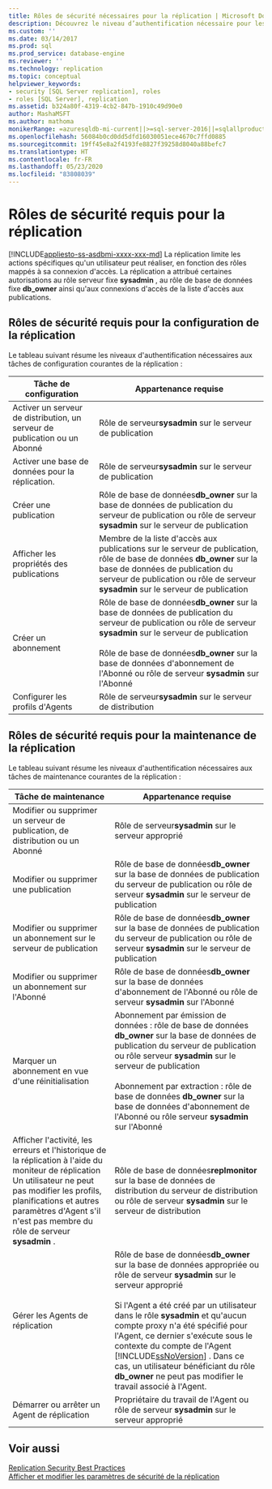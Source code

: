 ```yaml
---
title: Rôles de sécurité nécessaires pour la réplication | Microsoft Docs
description: Découvrez le niveau d’authentification nécessaire pour les tâches courantes de configuration de la réplication et pour les tâches courantes de maintenance de réplication dans SQL Server.
ms.custom: ''
ms.date: 03/14/2017
ms.prod: sql
ms.prod_service: database-engine
ms.reviewer: ''
ms.technology: replication
ms.topic: conceptual
helpviewer_keywords:
- security [SQL Server replication], roles
- roles [SQL Server], replication
ms.assetid: b324a80f-4319-4cb2-847b-1910c49d90e0
author: MashaMSFT
ms.author: mathoma
monikerRange: =azuresqldb-mi-current||>=sql-server-2016||=sqlallproducts-allversions
ms.openlocfilehash: 56084b0cd0dd5dfd16030051ece4670c7ffd0885
ms.sourcegitcommit: 19ff45e8a2f4193fe8827f39258d8040a88befc7
ms.translationtype: HT
ms.contentlocale: fr-FR
ms.lasthandoff: 05/23/2020
ms.locfileid: "83808039"
---
```

# <a name="security-role-requirements-for-replication"></a>Rôles de sécurité requis pour la réplication
[!INCLUDE[appliesto-ss-asdbmi-xxxx-xxx-md](../../../includes/appliesto-ss-asdbmi-xxxx-xxx-md.md)]
  La réplication limite les actions spécifiques qu'un utilisateur peut réaliser, en fonction des rôles mappés à sa connexion d'accès. La réplication a attribué certaines autorisations au rôle serveur fixe **sysadmin** , au rôle de base de données fixe **db_owner** ainsi qu'aux connexions d'accès de la liste d'accès aux publications.  
  
## <a name="security-role-requirements-for-replication-setup"></a>Rôles de sécurité requis pour la configuration de la réplication  
 Le tableau suivant résume les niveaux d'authentification nécessaires aux tâches de configuration courantes de la réplication :  
  
|Tâche de configuration|Appartenance requise|  
|----------------|----------------------------|  
|Activer un serveur de distribution, un serveur de publication ou un Abonné|Rôle de serveur**sysadmin** sur le serveur de publication|  
|Activer une base de données pour la réplication.|Rôle de serveur**sysadmin** sur le serveur de publication|  
|Créer une publication|Rôle de base de données**db_owner** sur la base de données de publication du serveur de publication ou rôle de serveur **sysadmin** sur le serveur de publication|  
|Afficher les propriétés des publications|Membre de la liste d'accès aux publications sur le serveur de publication, rôle de base de données **db_owner** sur la base de données de publication du serveur de publication ou rôle de serveur **sysadmin** sur le serveur de publication|  
|Créer un abonnement|Rôle de base de données**db_owner** sur la base de données de publication du serveur de publication ou rôle de serveur **sysadmin** sur le serveur de publication<br /><br /> Rôle de base de données**db_owner** sur la base de données d'abonnement de l'Abonné ou rôle de serveur **sysadmin** sur l'Abonné|  
|Configurer les profils d'Agents|Rôle de serveur**sysadmin** sur le serveur de distribution|  
  
## <a name="security-role-requirements-for-replication-maintenance"></a>Rôles de sécurité requis pour la maintenance de la réplication  
 Le tableau suivant résume les niveaux d'authentification nécessaires aux tâches de maintenance courantes de la réplication :  
  
|Tâche de maintenance|Appartenance requise|  
|----------------------|----------------------------|  
|Modifier ou supprimer un serveur de publication, de distribution ou un Abonné|Rôle de serveur**sysadmin** sur le serveur approprié|  
|Modifier ou supprimer une publication|Rôle de base de données**db_owner** sur la base de données de publication du serveur de publication ou rôle de serveur **sysadmin** sur le serveur de publication|  
|Modifier ou supprimer un abonnement sur le serveur de publication|Rôle de base de données**db_owner** sur la base de données de publication du serveur de publication ou rôle de serveur **sysadmin** sur le serveur de publication|  
|Modifier ou supprimer un abonnement sur l'Abonné|Rôle de base de données**db_owner** sur la base de données d'abonnement de l'Abonné ou rôle de serveur **sysadmin** sur l'Abonné|  
|Marquer un abonnement en vue d'une réinitialisation|Abonnement par émission de données : rôle de base de données **db_owner** sur la base de données de publication du serveur de publication ou rôle serveur **sysadmin** sur le serveur de publication<br /><br /> Abonnement par extraction : rôle de base de données **db_owner** sur la base de données d'abonnement de l'Abonné ou rôle serveur **sysadmin** sur l'Abonné|  
|Afficher l'activité, les erreurs et l'historique de la réplication à l'aide du moniteur de réplication Un utilisateur ne peut pas modifier les profils, planifications et autres paramètres d'Agent s'il n'est pas membre du rôle de serveur **sysadmin** .|Rôle de base de données**replmonitor** sur la base de données de distribution du serveur de distribution ou rôle de serveur **sysadmin** sur le serveur de distribution|  
|Gérer les Agents de réplication|Rôle de base de données**db_owner** sur la base de données appropriée ou rôle de serveur **sysadmin** sur le serveur approprié<br /><br /> Si l'Agent a été créé par un utilisateur dans le rôle **sysadmin** et qu'aucun compte proxy n'a été spécifié pour l'Agent, ce dernier s'exécute sous le contexte du compte de l'Agent [!INCLUDE[ssNoVersion](../../../includes/ssnoversion-md.md)] . Dans ce cas, un utilisateur bénéficiant du rôle **db_owner** ne peut pas modifier le travail associé à l'Agent.|  
|Démarrer ou arrêter un Agent de réplication|Propriétaire du travail de l'Agent ou rôle de serveur **sysadmin** sur le serveur approprié|  
  
## <a name="see-also"></a>Voir aussi  
 [Replication Security Best Practices](../../../relational-databases/replication/security/replication-security-best-practices.md)   
 [Afficher et modifier les paramètres de sécurité de la réplication](../../../relational-databases/replication/security/view-and-modify-replication-security-settings.md)  
  
  
